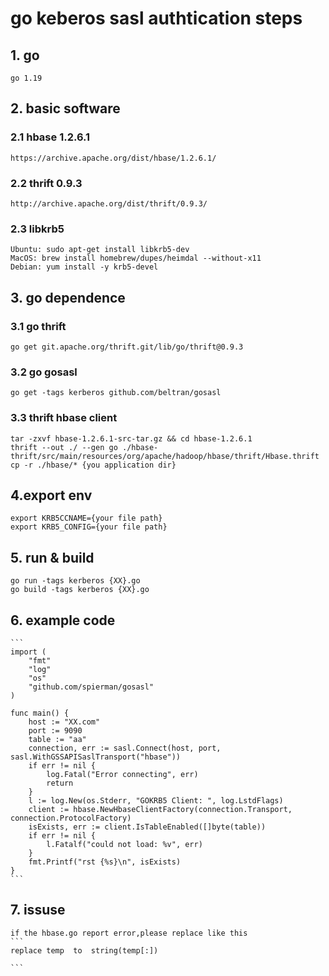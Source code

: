 # go keberos sasl authtication steps
## 1. go
    go 1.19
## 2. basic software
### 2.1 hbase 1.2.6.1
    https://archive.apache.org/dist/hbase/1.2.6.1/
### 2.2 thrift 0.9.3
    http://archive.apache.org/dist/thrift/0.9.3/
### 2.3 libkrb5
    Ubuntu: sudo apt-get install libkrb5-dev
    MacOS: brew install homebrew/dupes/heimdal --without-x11
    Debian: yum install -y krb5-devel 
## 3. go dependence
### 3.1 go thrift
    go get git.apache.org/thrift.git/lib/go/thrift@0.9.3
### 3.2 go gosasl
    go get -tags kerberos github.com/beltran/gosasl
### 3.3 thrift hbase client
    tar -zxvf hbase-1.2.6.1-src-tar.gz && cd hbase-1.2.6.1
    thrift --out ./ --gen go ./hbase-thrift/src/main/resources/org/apache/hadoop/hbase/thrift/Hbase.thrift
    cp -r ./hbase/* {you application dir}
## 4.export env
    export KRB5CCNAME={your file path}
    export KRB5_CONFIG={your file path}
## 5. run & build
    go run -tags kerberos {XX}.go
    go build -tags kerberos {XX}.go
## 6. example code
    ```
    import (
        "fmt"
        "log"
        "os"
        "github.com/spierman/gosasl"
    )

    func main() {
        host := "XX.com"
        port := 9090
        table := "aa"
        connection, err := sasl.Connect(host, port, sasl.WithGSSAPISaslTransport("hbase"))
        if err != nil {
            log.Fatal("Error connecting", err)
            return
        }
        l := log.New(os.Stderr, "GOKRB5 Client: ", log.LstdFlags)
        client := hbase.NewHbaseClientFactory(connection.Transport, connection.ProtocolFactory)
        isExists, err := client.IsTableEnabled([]byte(table))
        if err != nil {
            l.Fatalf("could not load: %v", err)
        }
        fmt.Printf("rst {%s}\n", isExists)
    }
    ```
## 7. issuse
    if the hbase.go report error,please replace like this
    ```
    replace temp  to  string(temp[:])
    
    ```

